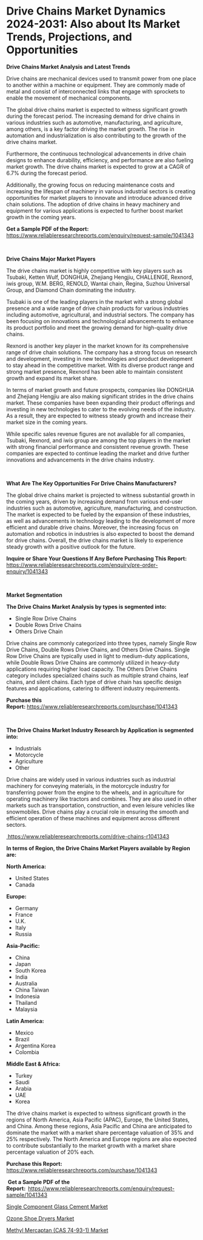 <p><h1>Drive Chains Market Dynamics 2024-2031: Also about Its Market Trends, Projections, and Opportunities</h1></p><p><strong>Drive Chains Market Analysis and Latest Trends</strong></p>
<p><p>Drive chains are mechanical devices used to transmit power from one place to another within a machine or equipment. They are commonly made of metal and consist of interconnected links that engage with sprockets to enable the movement of mechanical components.</p><p>The global drive chains market is expected to witness significant growth during the forecast period. The increasing demand for drive chains in various industries such as automotive, manufacturing, and agriculture, among others, is a key factor driving the market growth. The rise in automation and industrialization is also contributing to the growth of the drive chains market.</p><p>Furthermore, the continuous technological advancements in drive chain designs to enhance durability, efficiency, and performance are also fueling market growth. The drive chains market is expected to grow at a CAGR of 6.7% during the forecast period.</p><p>Additionally, the growing focus on reducing maintenance costs and increasing the lifespan of machinery in various industrial sectors is creating opportunities for market players to innovate and introduce advanced drive chain solutions. The adoption of drive chains in heavy machinery and equipment for various applications is expected to further boost market growth in the coming years.</p></p>
<p><strong>Get a Sample PDF of the Report:&nbsp;</strong> <a href="https://www.reliableresearchreports.com/enquiry/request-sample/1041343">https://www.reliableresearchreports.com/enquiry/request-sample/1041343</a></p>
<p>&nbsp;</p>
<p><strong>Drive Chains Major Market Players</strong></p>
<p><p>The drive chains market is highly competitive with key players such as Tsubaki, Ketten Wulf, DONGHUA, Zhejiang Hengjiu, CHALLENGE, Rexnord, iwis group, W.M. BERG, RENOLD, Wantai chain, Regina, Suzhou Universal Group, and Diamond Chain dominating the industry. </p><p>Tsubaki is one of the leading players in the market with a strong global presence and a wide range of drive chain products for various industries including automotive, agricultural, and industrial sectors. The company has been focusing on innovations and technological advancements to enhance its product portfolio and meet the growing demand for high-quality drive chains.</p><p>Rexnord is another key player in the market known for its comprehensive range of drive chain solutions. The company has a strong focus on research and development, investing in new technologies and product development to stay ahead in the competitive market. With its diverse product range and strong market presence, Rexnord has been able to maintain consistent growth and expand its market share.</p><p>In terms of market growth and future prospects, companies like DONGHUA and Zhejiang Hengjiu are also making significant strides in the drive chains market. These companies have been expanding their product offerings and investing in new technologies to cater to the evolving needs of the industry. As a result, they are expected to witness steady growth and increase their market size in the coming years.</p><p>While specific sales revenue figures are not available for all companies, Tsubaki, Rexnord, and iwis group are among the top players in the market with strong financial performance and consistent revenue growth. These companies are expected to continue leading the market and drive further innovations and advancements in the drive chains industry.</p></p>
<p>&nbsp;</p>
<p><strong>What Are The Key Opportunities For Drive Chains Manufacturers?</strong></p>
<p><p>The global drive chains market is projected to witness substantial growth in the coming years, driven by increasing demand from various end-user industries such as automotive, agriculture, manufacturing, and construction. The market is expected to be fueled by the expansion of these industries, as well as advancements in technology leading to the development of more efficient and durable drive chains. Moreover, the increasing focus on automation and robotics in industries is also expected to boost the demand for drive chains. Overall, the drive chains market is likely to experience steady growth with a positive outlook for the future.</p></p>
<p><strong>Inquire or Share Your Questions If Any Before Purchasing This Report:</strong> <a href="https://www.reliableresearchreports.com/enquiry/pre-order-enquiry/1041343">https://www.reliableresearchreports.com/enquiry/pre-order-enquiry/1041343</a></p>
<p>&nbsp;</p>
<p><strong>Market Segmentation</strong></p>
<p><strong>The Drive Chains Market Analysis by types is segmented into:</strong></p>
<p><ul><li>Single Row Drive Chains</li><li>Double Rows Drive Chains</li><li>Others Drive Chain</li></ul></p>
<p><p>Drive chains are commonly categorized into three types, namely Single Row Drive Chains, Double Rows Drive Chains, and Others Drive Chains. Single Row Drive Chains are typically used in light to medium-duty applications, while Double Rows Drive Chains are commonly utilized in heavy-duty applications requiring higher load capacity. The Others Drive Chains category includes specialized chains such as multiple strand chains, leaf chains, and silent chains. Each type of drive chain has specific design features and applications, catering to different industry requirements.</p></p>
<p><strong>Purchase this Report:&nbsp;</strong><a href="https://www.reliableresearchreports.com/purchase/1041343">https://www.reliableresearchreports.com/purchase/1041343</a></p>
<p>&nbsp;</p>
<p><strong>The Drive Chains Market Industry Research by Application is segmented into:</strong></p>
<p><ul><li>Industrials</li><li>Motorcycle</li><li>Agriculture</li><li>Other</li></ul></p>
<p><p>Drive chains are widely used in various industries such as industrial machinery for conveying materials, in the motorcycle industry for transferring power from the engine to the wheels, and in agriculture for operating machinery like tractors and combines. They are also used in other markets such as transportation, construction, and even leisure vehicles like snowmobiles. Drive chains play a crucial role in ensuring the smooth and efficient operation of these machines and equipment across different sectors.</p></p>
<p><a href="https://www.reliableresearchreports.com/drive-chains-r1041343">&nbsp;https://www.reliableresearchreports.com/drive-chains-r1041343</a></p>
<p><strong>In terms of Region, the Drive Chains Market Players available by Region are:</strong></p>
<p>
    <p> <strong> North America: </strong>
        <ul>
            <li>United States</li>
            <li>Canada</li>
        </ul>
        </p> 
    <p> <strong> Europe: </strong>
        <ul>
            <li>Germany</li>
            <li>France</li>
            <li>U.K.</li>
            <li>Italy</li>
            <li>Russia</li>
        </ul>
        </p> 
    <p> <strong> Asia-Pacific: </strong>
        <ul>
            <li>China</li>
            <li>Japan</li>
            <li>South Korea</li>
            <li>India</li>
            <li>Australia</li>
            <li>China Taiwan</li>
            <li>Indonesia</li>
            <li>Thailand</li>
            <li>Malaysia</li>
        </ul>
        </p> 
    <p> <strong> Latin America: </strong>
        <ul>
            <li>Mexico</li>
            <li>Brazil</li>
            <li>Argentina Korea</li>
            <li>Colombia</li>
        </ul>
        </p> 
    <p> <strong> Middle East & Africa: </strong>
        <ul>
            <li>Turkey</li>
            <li>Saudi</li>
            <li>Arabia</li>
            <li>UAE</li>
            <li>Korea</li>
        </ul>
    </p>
    </p>
<p><p>The drive chains market is expected to witness significant growth in the regions of North America, Asia Pacific (APAC), Europe, the United States, and China. Among these regions, Asia Pacific and China are anticipated to dominate the market with a market share percentage valuation of 35% and 25% respectively. The North America and Europe regions are also expected to contribute substantially to the market growth with a market share percentage valuation of 20% each.</p></p>
<p><strong>Purchase this Report: </strong><a href="https://www.reliableresearchreports.com/purchase/1041343">https://www.reliableresearchreports.com/purchase/1041343</a></p>
<p>&nbsp;<strong>Get a Sample PDF of the Report:&nbsp;&nbsp;</strong><a href="https://www.reliableresearchreports.com/enquiry/request-sample/1041343">https://www.reliableresearchreports.com/enquiry/request-sample/1041343</a></p>
<p><strong></strong></p>
<p><p><a href="https://www.linkedin.com/pulse/single-component-glass-cement-market-share-amp-new-trends-2onee?trackingId=eMe87ilvYQoM49Jg83%2FEKQ%3D%3D">Single Component Glass Cement Market</a></p><p><a href="https://www.linkedin.com/pulse/ozone-shoe-dryers-market-size-growth-segmentation-regional-y7rae?trackingId=XRCuyr1q3YDiwqojA6ZmBg%3D%3D">Ozone Shoe Dryers Market</a></p><p><a href="https://www.linkedin.com/pulse/methyl-mercaptan-cas-74-93-1-market-size-growing-forecasted-ciepe?trackingId=2VQ1E4TQ3ChUftaZaJfrFg%3D%3D">Methyl Mercaptan (CAS 74-93-1) Market</a></p></p>